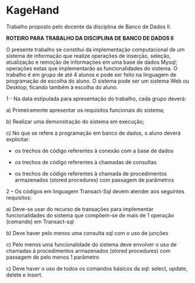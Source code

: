 # KageHand
Trabalho proposto pelo docente da disciplina de Banco de Dados II.

**ROTEIRO PARA TRABALHO DA DISCIPLINA DE BANCO DE DADOS II**

O   presente   trabalho   se   constitui   da   implementação   computacional   de   um   sistema   de informação que realize operações de inserção, seleção, atualização e remoção de informações em uma base de dados Mysql; operações estas que implementarão as funcionalidades do sistema. O trabalho é em grupo de até 4 alunos e pode ser feito na linguagem de programação de escolha do aluno. O sistema pode ser um sistema Web ou Desktop, ficando também à escolha do aluno.

1 -  Na data estipulada para apresentação do trabalho, cada grupo deverá:

a) Primeiramente apresentar os requisitos funcionais do sistema;

b) Realizar uma demonstração do sistema em execução;

c) No que se refere à programação em banco de dados, o aluno deverá explicitar:

- os trechos de código referentes à conexão com a base de dados

- os trechos de código referentes à chamadas de consultas

- os trechos de código referentes à chamada de procedimentos armazenados (stored procedures) com passagem de parâmetros

2 – Os códigos em linguagem Transact-Sql devem atender aos seguintes requisitos:

a)   Deve-se   usar   do   recurso   de   transações   para   implementar   funcionalidades   do   sistema   que compõem-se de mais de 1 operação (comando) em Transact-sql

b) Deve haver pelo menos uma consulta sql com o uso de junções

c) Pelo menos uma funcionalidade do sistema deve envolver o uso de chamadas à procedimentos armazenados (stored procedures) com passagem de pelo menos 1 parâmetro

c) Deve haver o uso de todos os comandos básicos da sql: select, update, delete e insert.

